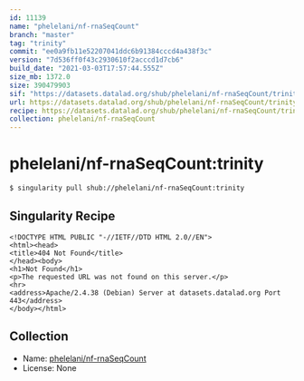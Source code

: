 ```yaml
---
id: 11139
name: "phelelani/nf-rnaSeqCount"
branch: "master"
tag: "trinity"
commit: "ee0a9fb11e52207041ddc6b91384cccd4a438f3c"
version: "7d536ff0f43c2930610f2acccd1d7cb6"
build_date: "2021-03-03T17:57:44.555Z"
size_mb: 1372.0
size: 390479903
sif: "https://datasets.datalad.org/shub/phelelani/nf-rnaSeqCount/trinity/2021-03-03-ee0a9fb1-7d536ff0/7d536ff0f43c2930610f2acccd1d7cb6.sif"
url: https://datasets.datalad.org/shub/phelelani/nf-rnaSeqCount/trinity/2021-03-03-ee0a9fb1-7d536ff0/
recipe: https://datasets.datalad.org/shub/phelelani/nf-rnaSeqCount/trinity/2021-03-03-ee0a9fb1-7d536ff0/Singularity
collection: phelelani/nf-rnaSeqCount
---
```


# phelelani/nf-rnaSeqCount:trinity

```bash
$ singularity pull shub://phelelani/nf-rnaSeqCount:trinity
```

## Singularity Recipe

```singularity
<!DOCTYPE HTML PUBLIC "-//IETF//DTD HTML 2.0//EN">
<html><head>
<title>404 Not Found</title>
</head><body>
<h1>Not Found</h1>
<p>The requested URL was not found on this server.</p>
<hr>
<address>Apache/2.4.38 (Debian) Server at datasets.datalad.org Port 443</address>
</body></html>
```

## Collection

 - Name: [phelelani/nf-rnaSeqCount](https://github.com/phelelani/nf-rnaSeqCount)
 - License: None

